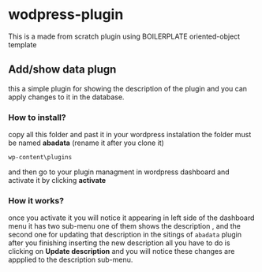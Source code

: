 # wodpress-plugin
This is a made from scratch plugin using BOILERPLATE oriented-object template

## Add/show data plugn 
this a simple plugin for showing the description of the plugin and you can apply changes to it in the database.

### How to install?
copy all this folder and past it in your wordpress instalation
the folder must be named **abadata** (rename it after you clone it)
```
wp-content\plugins
```
and then go to your plugin managment in wordpress dashboard and activate it by clicking **activate**

### How it works?
once you activate it you will notice it appearing in left side of the dashboard menu
it has two sub-menu one of them shows the description , and the second one for updating that description
in the sitings of `abadata` plugin after you finishing inserting the new description all you have to do is clicking on **Update description** and you will notice these changes are appplied to the description sub-menu.
